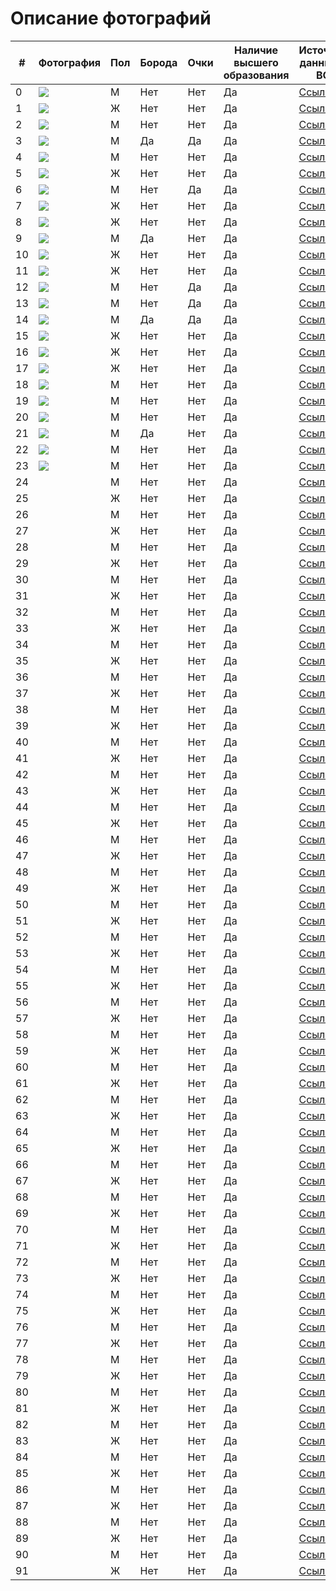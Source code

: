 # Описание фотографий


| # | Фотография | Пол | Борода | Очки | Наличие высшего образования | Источник данных о ВО | Источник фото |
|---|---|---|---|---|---|---|---|
| 0 |![](/Elon_Musk.jpg) | M | Нет | Нет | Да | [Ссылка](https://ru.wikipedia.org/wiki/%D0%9C%D0%B0%D1%81%D0%BA,_%D0%98%D0%BB%D0%BE%D0%BD) | [Ссылка](https://ru.wikipedia.org/wiki/%D0%9C%D0%B0%D1%81%D0%BA,_%D0%98%D0%BB%D0%BE%D0%BD) | 
| 1 |![](2020-Lerida-Delbridge-Detail.jpg )  | Ж  | Нет  |  Нет | Да  | [Ссылка](https://tinalley.com.au/lerida-delbridge-violin/)  | [Ссылка](https://tinalley.com.au/lerida-delbridge-violin/)   |
| 2 | ![](2020-Adrian-Wallis-Detail.jpg ) | М  | Нет  | Нет  | Да  |  [Ссылка](https://www.sydneysymphony.com/musicians/adrian-wallis) |  [Ссылка](https://www.sydneysymphony.com/musicians/adrian-wallis)  |
| 3 |![](2020-Alex-Henery-Detail.jpg )  | М | Да  |  Да | Да  | [Ссылка](https://www.sydney.edu.au/music/about/our-people/academic-staff/alex-henery.html)  | [Ссылка](https://www.sydney.edu.au/music/about/our-people/academic-staff/alex-henery.html)   |
| 4 | ![](2020-Alexander-Norton-Detail.jpg ) | М  | Нет  | Нет  | Да  |  [Ссылка](https://fourwinds.com.au/member/alex-norton/) |  [Ссылка](https://fourwinds.com.au/member/alex-norton/)  |
| 5 |![](2020-Alexandra-Mitchell-Detail.jpg )  | Ж  | Нет  |  Нет | Да  | [Ссылка](https://www.sydneysymphony.com/musicians/alexandra-mitchell)  | [Ссылка](https://www.sydneysymphony.com/musicians/alexandra-mitchell)   |
| 6 | ![](2020-Alexandre-Oguey-Detail.jpg ) | М  | Нет  | Да  | Да  |  [Ссылка](https://www.australianworldorchestra.com.au/9917-alexandre-oguey/) |  [Ссылка](https://www.australianworldorchestra.com.au/9917-alexandre-oguey/)  |
| 7 |![](2020-Alice-Bartsch-Detail.jpg )  | Ж  | Нет  |  Нет | Да  | [Ссылка](https://welltempered.wordpress.com/2013/11/07/uw-madison-sister-violinists-alice-and-eleanor-bartsch-join-madison-symphony-orchestra-samuel-hutchison-for-a-concert-friday-night/)  | [Ссылка](https://welltempered.wordpress.com/2013/11/07/uw-madison-sister-violinists-alice-and-eleanor-bartsch-join-madison-symphony-orchestra-samuel-hutchison-for-a-concert-friday-night/)   |
| 8 | ![](2020-Amanda-Verner-Detail.jpg ) | Ж  | Нет  | Нет  | Да  |  [Ссылка](https://www.instantencore.com/contributor/contributor.aspx?CId=5109694) |  [Ссылка](https://www.instantencore.com/contributor/contributor.aspx?CId=5109694)  |
| 9 |![](2020-Andrew-Haveron-Detail.jpg )  | М  | Да  |  Нет | Да  | [Ссылка](http://www.andrewhaveron.com/)  | [Ссылка](http://www.andrewhaveron.com/)   |
| 10 | ![](2020-Anna-Skalova-Detail.jpg ) | Ж  | Нет  | Нет  | Да  |  [Ссылка](https://www.sandiegosymphony.org/about-the-sdso/orchestra-members/member/anna-skalova/) |  [Ссылка](https://www.sandiegosymphony.org/about-the-sdso/orchestra-members/member/anna-skalova/)  |
| 11 |![](2020-Anne-Louise-Comerford-Detail.jpg )  | Ж  | Нет  |  Нет | Да  | [Ссылка](https://www.sydneysymphony.com/musicians/anne-louise-comerford)  | [Ссылка](https://www.sydneysymphony.com/musicians/anne-louise-comerford)   |
| 12 | ![](2020-Anthony-Heinrichs-Detail.jpg ) | М  | Нет  | Да  | Да  |  [Ссылка](https://www.sydneysymphony.com/musicians/anthony-heinrichs) |  [Ссылка](https://www.sydneysymphony.com/musicians/anthony-heinrichs)  |
| 13 |![](2020-Benjamin-Li-Detail.jpg )  | М  | Нет  |  Да | Да  | [Ссылка](https://www.sydneysymphony.com/musicians/benjamin-li)  | [Ссылка](https://www.sydneysymphony.com/musicians/benjamin-li)   |
| 14 | ![](2020-Benjamin-Ward-Detail.jpg ) | М  | Да  | Да  | Да  |  [Ссылка](https://www.sydneysymphony.com/musicians/benjamin-ward) |  [Ссылка](https://www.sydneysymphony.com/musicians/benjamin-ward)  |
| 15 |![]( 2020-Brielle-Clapson-Detail.jpg)  | Ж  | Нет  |  Нет | Да  | [Ссылка](https://www.australianworldorchestra.com.au/767-brielle-clapson/)  | [Ссылка](https://www.australianworldorchestra.com.au/767-brielle-clapson/)   |
| 16 | ![](2020-Carolyn-Harris-Detail.jpg ) | Ж  | Нет  | Нет  | Да  |  [Ссылка](https://www.sydneysymphony.com/musicians/carolyn-harris) |  [Ссылка](https://www.sydneysymphony.com/musicians/carolyn-harris)  |
| 17 |![]( 2020-Catherine-Hewgill-Detail.jpg)  | Ж  | Нет  |  Нет | Да  | [Ссылка](https://www.australianworldorchestra.com.au/992-catherine-hewgill/)  | [Ссылка](https://www.australianworldorchestra.com.au/992-catherine-hewgill/)   |
| 18 | ![](2020-Christopher-Harris-Detail.jpg ) | М  | Нет  | Нет  | Да  |  [Ссылка](https://www.sydneysymphony.com/musicians/christopher-harris) |  [Ссылка](https://www.sydneysymphony.com/musicians/christopher-harris)  |
| 19 |![](2020-Christopher-Pidcock-Detail.jpg )  | М  | Нет  |  Нет | Да  | [Ссылка](https://www.cpproductions.com.au/about)  | [Ссылка](https://www.cpproductions.com.au/about)   |
| 20 | ![]( 2020-Christopher-Tingay-Detail.jpg) | М  | Нет  | Нет  | Да  |  [Ссылка](https://www.ayo.com.au/content/chris-tingay/gjpysr?permcode=gjpysr) |  [Ссылка](https://www.ayo.com.au/content/chris-tingay/gjpysr?permcode=gjpysr)  |
| 21 |![](2020-David-Campbell-Detail.jpg )  | М  | Да  |  Нет | Да  | [Ссылка](https://www.sydneysymphony.com/musicians/david-campbell)  | [Ссылка](https://www.sydneysymphony.com/musicians/david-campbell)   |
| 22 | ![](2020-David-Elton-Detail.jpg ) | М  | Нет  | Нет  | Да  |  [Ссылка](https://www.davidelton.com.au/) |  [Ссылка](https://www.davidelton.com.au/)  |
| 23 |![](2020-David-Wickham-Detail.jpg )  | М  | Нет  |  Нет | Да  | [Ссылка](https://www.sydneysymphony.com/musicians/david-wickham)  | [Ссылка](https://www.sydneysymphony.com/musicians/david-wickham)   |
| 24 | ![]( ) | М  | Нет  | Нет  | Да  |  [Ссылка]() |  [Ссылка]()  |
| 25 |![]( )  | Ж  | Нет  |  Нет | Да  | [Ссылка]()  | [Ссылка]()   |
| 26 | ![]( ) | М  | Нет  | Нет  | Да  |  [Ссылка]() |  [Ссылка]()  |
| 27 |![]( )  | Ж  | Нет  |  Нет | Да  | [Ссылка]()  | [Ссылка]()   |
| 28 | ![]( ) | М  | Нет  | Нет  | Да  |  [Ссылка]() |  [Ссылка]()  |
| 29 |![]( )  | Ж  | Нет  |  Нет | Да  | [Ссылка]()  | [Ссылка]()   |
| 30 | ![]( ) | М  | Нет  | Нет  | Да  |  [Ссылка]() |  [Ссылка]()  |
| 31 |![]( )  | Ж  | Нет  |  Нет | Да  | [Ссылка]()  | [Ссылка]()   |
| 32 | ![]( ) | М  | Нет  | Нет  | Да  |  [Ссылка]() |  [Ссылка]()  |
| 33 |![]( )  | Ж  | Нет  |  Нет | Да  | [Ссылка]()  | [Ссылка]()   |
| 34 | ![]( ) | М  | Нет  | Нет  | Да  |  [Ссылка]() |  [Ссылка]()  |
| 35 |![]( )  | Ж  | Нет  |  Нет | Да  | [Ссылка]()  | [Ссылка]()   |
| 36 | ![]( ) | М  | Нет  | Нет  | Да  |  [Ссылка]() |  [Ссылка]()  |
| 37 |![]( )  | Ж  | Нет  |  Нет | Да  | [Ссылка]()  | [Ссылка]()   |
| 38 | ![]( ) | М  | Нет  | Нет  | Да  |  [Ссылка]() |  [Ссылка]()  |
| 39 |![]( )  | Ж  | Нет  |  Нет | Да  | [Ссылка]()  | [Ссылка]()   |
| 40 | ![]( ) | М  | Нет  | Нет  | Да  |  [Ссылка]() |  [Ссылка]()  |
| 41 |![]( )  | Ж  | Нет  |  Нет | Да  | [Ссылка]()  | [Ссылка]()   |
| 42 | ![]( ) | М  | Нет  | Нет  | Да  |  [Ссылка]() |  [Ссылка]()  |
| 43 |![]( )  | Ж  | Нет  |  Нет | Да  | [Ссылка]()  | [Ссылка]()   |
| 44 | ![]( ) | М  | Нет  | Нет  | Да  |  [Ссылка]() |  [Ссылка]()  |
| 45 |![]( )  | Ж  | Нет  |  Нет | Да  | [Ссылка]()  | [Ссылка]()   |
| 46 | ![]( ) | М  | Нет  | Нет  | Да  |  [Ссылка]() |  [Ссылка]()  |
| 47 |![]( )  | Ж  | Нет  |  Нет | Да  | [Ссылка]()  | [Ссылка]()   |
| 48 | ![]( ) | М  | Нет  | Нет  | Да  |  [Ссылка]() |  [Ссылка]()  |
| 49 |![]( )  | Ж  | Нет  |  Нет | Да  | [Ссылка]()  | [Ссылка]()   |
| 50 | ![]( ) | М  | Нет  | Нет  | Да  |  [Ссылка]() |  [Ссылка]()  |
| 51 |![]( )  | Ж  | Нет  |  Нет | Да  | [Ссылка]()  | [Ссылка]()   |
| 52 | ![]( ) | М  | Нет  | Нет  | Да  |  [Ссылка]() |  [Ссылка]()  |
| 53 |![]( )  | Ж  | Нет  |  Нет | Да  | [Ссылка]()  | [Ссылка]()   |
| 54 | ![]( ) | М  | Нет  | Нет  | Да  |  [Ссылка]() |  [Ссылка]()  |
| 55 |![]( )  | Ж  | Нет  |  Нет | Да  | [Ссылка]()  | [Ссылка]()   |
| 56 | ![]( ) | М  | Нет  | Нет  | Да  |  [Ссылка]() |  [Ссылка]()  |
| 57 |![]( )  | Ж  | Нет  |  Нет | Да  | [Ссылка]()  | [Ссылка]()   |
| 58 | ![]( ) | М  | Нет  | Нет  | Да  |  [Ссылка]() |  [Ссылка]()  |
| 59 |![]( )  | Ж  | Нет  |  Нет | Да  | [Ссылка]()  | [Ссылка]()   |
| 60 | ![]( ) | М  | Нет  | Нет  | Да  |  [Ссылка]() |  [Ссылка]()  |
| 61 |![]( )  | Ж  | Нет  |  Нет | Да  | [Ссылка]()  | [Ссылка]()   |
| 62 | ![]( ) | М  | Нет  | Нет  | Да  |  [Ссылка]() |  [Ссылка]()  |
| 63 |![]( )  | Ж  | Нет  |  Нет | Да  | [Ссылка]()  | [Ссылка]()   |
| 64 | ![]( ) | М  | Нет  | Нет  | Да  |  [Ссылка]() |  [Ссылка]()  |
| 65 |![]( )  | Ж  | Нет  |  Нет | Да  | [Ссылка]()  | [Ссылка]()   |
| 66 | ![]( ) | М  | Нет  | Нет  | Да  |  [Ссылка]() |  [Ссылка]()  |
| 67 |![]( )  | Ж  | Нет  |  Нет | Да  | [Ссылка]()  | [Ссылка]()   |
| 68 | ![]( ) | М  | Нет  | Нет  | Да  |  [Ссылка]() |  [Ссылка]()  |
| 69 |![]( )  | Ж  | Нет  |  Нет | Да  | [Ссылка]()  | [Ссылка]()   |
| 70 | ![]( ) | М  | Нет  | Нет  | Да  |  [Ссылка]() |  [Ссылка]()  |
| 71 |![]( )  | Ж  | Нет  |  Нет | Да  | [Ссылка]()  | [Ссылка]()   |
| 72 | ![]( ) | М  | Нет  | Нет  | Да  |  [Ссылка]() |  [Ссылка]()  |
| 73 |![]( )  | Ж  | Нет  |  Нет | Да  | [Ссылка]()  | [Ссылка]()   |
| 74 | ![]( ) | М  | Нет  | Нет  | Да  |  [Ссылка]() |  [Ссылка]()  |
| 75 |![]( )  | Ж  | Нет  |  Нет | Да  | [Ссылка]()  | [Ссылка]()   |
| 76 | ![]( ) | М  | Нет  | Нет  | Да  |  [Ссылка]() |  [Ссылка]()  |
| 77 |![]( )  | Ж  | Нет  |  Нет | Да  | [Ссылка]()  | [Ссылка]()   |
| 78 | ![]( ) | М  | Нет  | Нет  | Да  |  [Ссылка]() |  [Ссылка]()  |
| 79 |![]( )  | Ж  | Нет  |  Нет | Да  | [Ссылка]()  | [Ссылка]()   |
| 80 | ![]( ) | М  | Нет  | Нет  | Да  |  [Ссылка]() |  [Ссылка]()  |
| 81 |![]( )  | Ж  | Нет  |  Нет | Да  | [Ссылка]()  | [Ссылка]()   |
| 82 | ![]( ) | М  | Нет  | Нет  | Да  |  [Ссылка]() |  [Ссылка]()  |
| 83 |![]( )  | Ж  | Нет  |  Нет | Да  | [Ссылка]()  | [Ссылка]()   |
| 84 | ![]( ) | М  | Нет  | Нет  | Да  |  [Ссылка]() |  [Ссылка]()  |
| 85 |![]( )  | Ж  | Нет  |  Нет | Да  | [Ссылка]()  | [Ссылка]()   |
| 86 | ![]( ) | М  | Нет  | Нет  | Да  |  [Ссылка]() |  [Ссылка]()  |
| 87 |![]( )  | Ж  | Нет  |  Нет | Да  | [Ссылка]()  | [Ссылка]()   |
| 88 | ![]( ) | М  | Нет  | Нет  | Да  |  [Ссылка]() |  [Ссылка]()  |
| 89 |![]( )  | Ж  | Нет  |  Нет | Да  | [Ссылка]()  | [Ссылка]()   |
| 90 | ![]( ) | М  | Нет  | Нет  | Да  |  [Ссылка]() |  [Ссылка]()  |
| 91 |![]( )  | Ж  | Нет  |  Нет | Да  | [Ссылка]()  | [Ссылка]()   |
